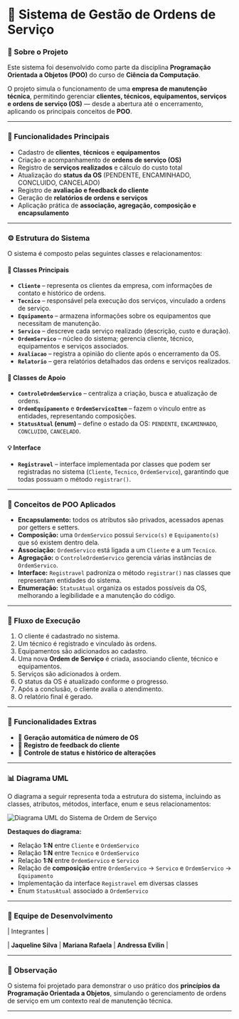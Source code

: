 # 🧰 Sistema de Gestão de Ordens de Serviço

### 📘 Sobre o Projeto
Este sistema foi desenvolvido como parte da disciplina **Programação Orientada a Objetos (POO)** do curso de **Ciência da Computação**.

O projeto simula o funcionamento de uma **empresa de manutenção técnica**, permitindo gerenciar **clientes, técnicos, equipamentos, serviços e ordens de serviço (OS)** — desde a abertura até o encerramento, aplicando os principais conceitos de **POO**.

---

### 🧩 Funcionalidades Principais
- Cadastro de **clientes**, **técnicos** e **equipamentos**  
- Criação e acompanhamento de **ordens de serviço (OS)**  
- Registro de **serviços realizados** e cálculo do custo total  
- Atualização do **status da OS** (PENDENTE, ENCAMINHADO, CONCLUIDO, CANCELADO)  
- Registro de **avaliação e feedback do cliente**  
- Geração de **relatórios de ordens e serviços**  
- Aplicação prática de **associação, agregação, composição e encapsulamento**

---

### ⚙️ Estrutura do Sistema

O sistema é composto pelas seguintes classes e relacionamentos:

#### 🧱 Classes Principais
- **`Cliente`** – representa os clientes da empresa, com informações de contato e histórico de ordens.  
- **`Tecnico`** – responsável pela execução dos serviços, vinculado a ordens de serviço.  
- **`Equipamento`** – armazena informações sobre os equipamentos que necessitam de manutenção.  
- **`Servico`** – descreve cada serviço realizado (descrição, custo e duração).  
- **`OrdemServico`** – núcleo do sistema; gerencia cliente, técnico, equipamentos e serviços associados.  
- **`Avaliacao`** – registra a opinião do cliente após o encerramento da OS.  
- **`Relatorio`** – gera relatórios detalhados das ordens e serviços realizados.  

#### 🧩 Classes de Apoio
- **`ControleOrdemServico`** – centraliza a criação, busca e atualização de ordens.  
- **`OrdemEquipamento`** e **`OrdemServicoItem`** – fazem o vínculo entre as entidades, representando composições.  
- **`StatusAtual` (enum)** – define o estado da OS: `PENDENTE`, `ENCAMINHADO`, `CONCLUIDO`, `CANCELADO`.  

#### 💡 Interface
- **`Registravel`** – interface implementada por classes que podem ser registradas no sistema (`Cliente`, `Tecnico`, `OrdemServico`), garantindo que todas possuam o método `registrar()`.

---

### 🧠 Conceitos de POO Aplicados
- **Encapsulamento:** todos os atributos são privados, acessados apenas por getters e setters.  
- **Composição:** uma `OrdemServico` possui `Servico(s)` e `Equipamento(s)` que só existem dentro dela.  
- **Associação:** `OrdemServico` está ligada a um `Cliente` e a um `Tecnico`.  
- **Agregação:** o `ControleOrdemServico` gerencia várias instâncias de `OrdemServico`.  
- **Interface:** `Registravel` padroniza o método `registrar()` nas classes que representam entidades do sistema.  
- **Enumeração:** `StatusAtual` organiza os estados possíveis da OS, melhorando a legibilidade e a manutenção do código.

---

### 🚀 Fluxo de Execução
1. O cliente é cadastrado no sistema.  
2. Um técnico é registrado e vinculado às ordens.  
3. Equipamentos são adicionados ao cadastro.  
4. Uma nova **Ordem de Serviço** é criada, associando cliente, técnico e equipamentos.  
5. Serviços são adicionados à ordem.  
6. O status da OS é atualizado conforme o progresso.  
7. Após a conclusão, o cliente avalia o atendimento.  
8. O relatório final é gerado.

---

### 🧮 Funcionalidades Extras
- 🔹 **Geração automática de número de OS**  
- 🔹 **Registro de feedback do cliente**  
- 🔹 **Controle de status e histórico de alterações**

---

### 📊 Diagrama UML

O diagrama a seguir representa toda a estrutura do sistema, incluindo as classes, atributos, métodos, interface, enum e seus relacionamentos:

![Diagrama UML do Sistema de Ordem de Serviço](./assets/Ordem_de_Servico.png)

**Destaques do diagrama:**
- Relação **1:N** entre `Cliente` e `OrdemServico`  
- Relação **1:N** entre `Tecnico` e `OrdemServico`  
- Relação **1:N** entre `OrdemServico` e `Servico`  
- Relação de **composição** entre `OrdemServico` → `Servico` e `OrdemServico` → `Equipamento`  
- Implementação da interface `Registravel` em diversas classes  
- Enum `StatusAtual` associado a `OrdemServico`

---

### 👥 Equipe de Desenvolvimento
| Integrantes |

| **Jaqueline Silva** | **Mariana Rafaela** | **Andressa Evilin** |

---

### 🌟 Observação
O sistema foi projetado para demonstrar o uso prático dos **princípios da Programação Orientada a Objetos**, simulando o gerenciamento de ordens de serviço em um contexto real de manutenção técnica.

---
